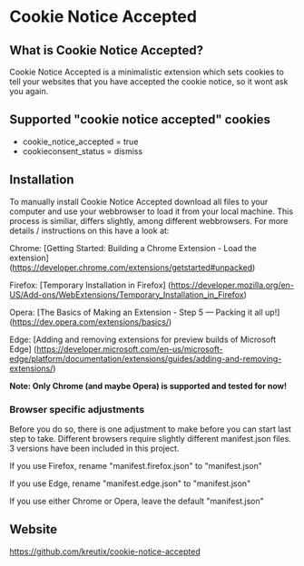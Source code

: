 # Cookie Notice Accepted

## What is Cookie Notice Accepted?

Cookie Notice Accepted is a minimalistic extension which sets cookies to tell your websites that you have accepted the cookie notice, so it wont ask you again.

## Supported "cookie notice accepted" cookies

- cookie_notice_accepted = true
- cookieconsent_status = dismiss

## Installation

To manually install Cookie Notice Accepted download all files to your computer and use your webbrowser to load it from your local machine.
This process is similiar, differs slightly, among different webbrowsers.
For more details / instructions on this have a look at:

Chrome: [Getting Started: Building a Chrome Extension - Load the extension] (https://developer.chrome.com/extensions/getstarted#unpacked)

Firefox: [Temporary Installation in Firefox] (https://developer.mozilla.org/en-US/Add-ons/WebExtensions/Temporary_Installation_in_Firefox)

Opera: [The Basics of Making an Extension - Step 5 — Packing it all up!] (https://dev.opera.com/extensions/basics/)

Edge: [Adding and removing extensions for preview builds of Microsoft Edge] (https://developer.microsoft.com/en-us/microsoft-edge/platform/documentation/extensions/guides/adding-and-removing-extensions/)

**Note: Only Chrome (and maybe Opera) is supported and tested for now!**

### Browser specific adjustments

Before you do so, there is one adjustment to make before you can start last step to take. Different browsers require slightly different manifest.json files. 3 versions have been included in this project.

If you use Firefox, rename "manifest.firefox.json" to "manifest.json"

If you use Edge, rename "manifest.edge.json" to "manifest.json"

If you use either Chrome or Opera, leave the default "manifest.json"

## Website

https://github.com/kreutix/cookie-notice-accepted